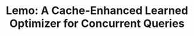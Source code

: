 ---
title: "Lemo: A Cache-Enhanced Learned Optimizer for Concurrent Queries"
authors:
- Songsong Mo
- Yile Chen
- Hao Wang
- Gao Cong
- admin


publication_types: ["1"]
publication: In *ACM SIGMOD 2024*
publication_short: In *SIGMOD 2024*
publishDate: "2023-08-23"

abstract: 

#tags:
#- Source Themes
featured: true

links:

---